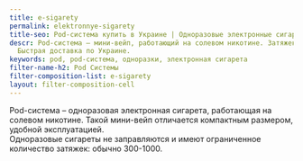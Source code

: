 ```yaml
---
title: e-sigarety
permalink: elektronnye-sigarety
title-seo: Pod-система купить в Украине | Одноразовые электронные сигареты
descr: Pod-система – мини-вейп, работающий на солевом никотине. Затяжек 300-1000.
  Быстрая доставка по Украине.
keywords: pod, pod-система, одноразки, электронная сигарета
filter-name-h2: Pod Системы
filter-composition-list: e-sigarety
layout: filter-composition-cell
---
```


Pod-система – одноразовая электронная сигарета, работающая на солевом никотине. Такой мини-вейп отличается компактным размером, удобной эксплуатацией.<br>
Одноразовые сигареты не заправляются и имеют ограниченное количество затяжек: обычно 300-1000.